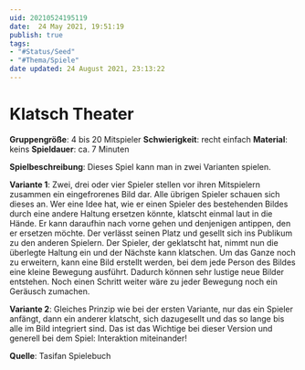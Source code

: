```yaml
---
uid: 20210524195119
date:  24 May 2021, 19:51:19
publish: true
tags:
- "#Status/Seed"
- "#Thema/Spiele"
date updated: 24 August 2021, 23:13:22
---
```


# Klatsch Theater

**Gruppengröße**: 4 bis 20 Mitspieler
**Schwierigkeit**: recht einfach
**Material**: keins
**Spieldauer**: ca. 7 Minuten

**Spielbeschreibung**:
Dieses Spiel kann man in zwei Varianten spielen.

**Variante 1**:
Zwei, drei oder vier Spieler stellen vor ihren Mitspielern zusammen ein eingefrorenes Bild dar. Alle übrigen Spieler schauen sich dieses an. Wer eine Idee hat, wie er einen Spieler des bestehenden Bildes durch eine andere Haltung ersetzen könnte, klatscht einmal laut in die Hände. Er kann daraufhin nach vorne gehen und denjenigen antippen, den er ersetzen möchte. Der verlässt seinen Platz und gesellt sich ins Publikum zu den anderen Spielern. Der Spieler, der geklatscht hat, nimmt nun die überlegte Haltung ein und der Nächste kann klatschen. Um das Ganze noch zu erweitern, kann eine Bild erstellt werden, bei dem jede Person des Bildes eine kleine Bewegung ausführt. Dadurch können sehr lustige neue Bilder entstehen. Noch einen Schritt weiter wäre zu jeder Bewegung noch ein Geräusch zumachen.

**Variante 2**:
Gleiches Prinzip wie bei der ersten Variante, nur das ein Spieler anfängt, dann ein anderer klatscht, sich dazugesellt und das so lange bis alle im Bild integriert sind. Das ist das Wichtige bei dieser Version und generell bei dem Spiel: Interaktion miteinander!

**Quelle**:
Tasifan Spielebuch